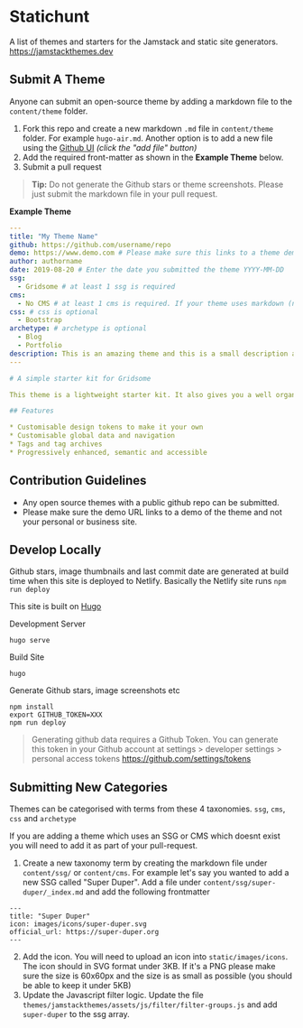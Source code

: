 # Statichunt

A list of themes and starters for the Jamstack and static site generators. https://jamstackthemes.dev

## Submit A Theme

Anyone can submit an open-source theme by adding a markdown file to the `content/theme` folder. 

1. Fork this repo and create a new markdown `.md` file in `content/theme` folder. For example `hugo-air.md`. Another option is to add a new file using the [Github UI](https://github.com/statichunt/jamstackthemes/tree/master/content/theme) _(click the "add file" button)_ 
2. Add the required front-matter as shown in the **Example Theme** below.
3. Submit a pull request

> **Tip:** Do not generate the Github stars or theme screenshots. Please just submit the markdown file in your pull request.

**Example Theme**
```yaml
---
title: "My Theme Name"
github: https://github.com/username/repo
demo: https://www.demo.com # Please make sure this links to a theme demo and not your personal/business site. The demo url must use https
author: authorname
date: 2019-08-20 # Enter the date you submitted the theme YYYY-MM-DD
ssg:
  - Gridsome # at least 1 ssg is required
cms:
  - No CMS # at least 1 cms is required. If your theme uses markdown (no CMS) the cms should be "No CMS"
css: # css is optional
  - Bootstrap 
archetype: # archetype is optional
  - Blog
  - Portfolio
description: This is an amazing theme and this is a small description about it!
---

# A simple starter kit for Gridsome

This theme is a lightweight starter kit. It also gives you a well organised starting point to extend it for yourself.

## Features

* Customisable design tokens to make it your own  
* Customisable global data and navigation  
* Tags and tag archives  
* Progressively enhanced, semantic and accessible  
```

## Contribution Guidelines

* Any open source themes with a public github repo can be submitted.
* Please make sure the demo URL links to a demo of the theme and not your personal or business site.


## Develop Locally

Github stars, image thumbnails and last commit date are generated at build time when this site is deployed to Netlify. Basically the Netlify site runs `npm run deploy`

This site is built on [Hugo](https://gohugo.io/)

Development Server

```
hugo serve
```

Build Site

```
hugo
```

Generate Github stars, image screenshots etc

```
npm install
export GITHUB_TOKEN=XXX
npm run deploy
```

> Generating github data requires a Github Token. You can generate this token in your Github account at settings > developer settings > personal access tokens https://github.com/settings/tokens

## Submitting New Categories
Themes can be categorised with terms from these 4 taxonomies. `ssg`, `cms`, `css` and `archetype`

If you are adding a theme which uses an SSG or CMS which doesnt exist you will need to add it as part of your pull-request.

1. Create a new taxonomy term by creating the markdown file under `content/ssg/` or `content/cms`. For example let's say you wanted to add a new SSG called "Super Duper". Add a file under `content/ssg/super-duper/_index.md` and add the following frontmatter
```
---
title: "Super Duper"
icon: images/icons/super-duper.svg 
official_url: https://super-duper.org
---
```

2. Add the icon. You will need to upload an icon into `static/images/icons`. The icon should in SVG format under 3KB. If it's a PNG please make sure the size is 60x60px and the size is as small as possible (you should be able to keep it under 5KB)
3. Update the Javascript filter logic. Update the file `themes/jamstackthemes/assets/js/filter/filter-groups.js` and add `super-duper` to the ssg array.